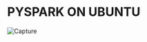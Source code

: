 #                            **PYSPARK ON UBUNTU**




![Capture](https://github.com/user-attachments/assets/1bd5edf1-f265-4ce6-a183-f0212987ecec)
